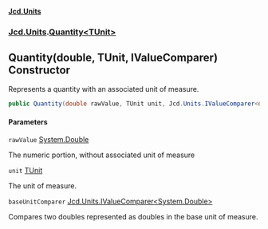 #### [Jcd.Units](index 'index')
### [Jcd.Units](Jcd.Units 'Jcd.Units').[Quantity&lt;TUnit&gt;](Quantity_TUnit_ 'Jcd.Units.Quantity<TUnit>')

## Quantity(double, TUnit, IValueComparer<double>) Constructor

Represents a quantity with an associated unit of measure.

```csharp
public Quantity(double rawValue, TUnit unit, Jcd.Units.IValueComparer<double>? baseUnitComparer=null);
```
#### Parameters

<a name='Jcd.Units.Quantity_TUnit_.Quantity(double,TUnit,Jcd.Units.IValueComparer_double_).rawValue'></a>

`rawValue` [System.Double](https://docs.microsoft.com/en-us/dotnet/api/System.Double 'System.Double')

The numeric portion, without associated unit of measure

<a name='Jcd.Units.Quantity_TUnit_.Quantity(double,TUnit,Jcd.Units.IValueComparer_double_).unit'></a>

`unit` [TUnit](Quantity_TUnit_#Jcd.Units.Quantity_TUnit_.TUnit 'Jcd.Units.Quantity<TUnit>.TUnit')

The unit of measure.

<a name='Jcd.Units.Quantity_TUnit_.Quantity(double,TUnit,Jcd.Units.IValueComparer_double_).baseUnitComparer'></a>

`baseUnitComparer` [Jcd.Units.IValueComparer&lt;](IValueComparer_T_ 'Jcd.Units.IValueComparer<T>')[System.Double](https://docs.microsoft.com/en-us/dotnet/api/System.Double 'System.Double')[&gt;](IValueComparer_T_ 'Jcd.Units.IValueComparer<T>')

Compares two doubles represented as doubles in the base unit of measure.